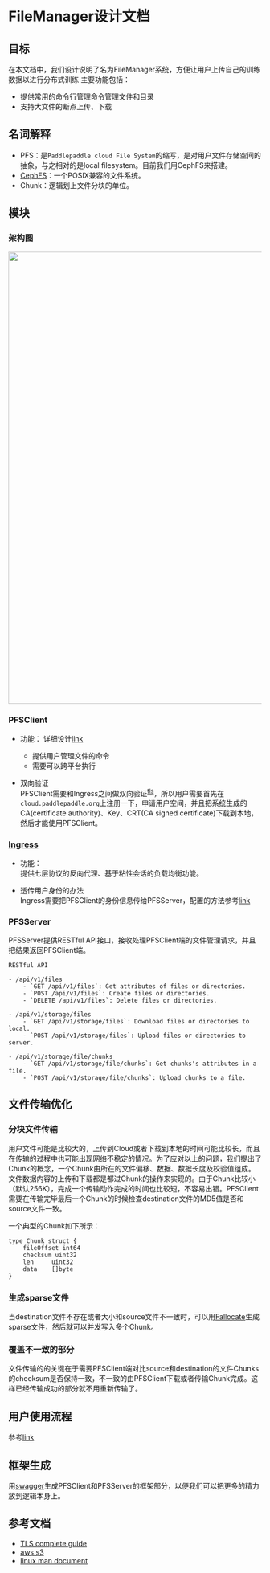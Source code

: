 # FileManager设计文档
## 目标
在本文档中，我们设计说明了名为FileManager系统，方便让用户上传自己的训练数据以进行分布式训练
主要功能包括：

- 提供常用的命令行管理命令管理文件和目录
- 支持大文件的断点上传、下载  

## 名词解释
- PFS：是`Paddlepaddle cloud File System`的缩写，是对用户文件存储空间的抽象，与之相对的是local filesystem。目前我们用CephFS来搭建。
- [CephFS](http://docs.ceph.com/docs/master/cephfs/)：一个POSIX兼容的文件系统。
- Chunk：逻辑划上文件分块的单位。

## 模块
### 架构图
<image src=./src/filemanager.png width=900>

### PFSClient
- 功能： 详细设计[link](./pfs/pfsclient.md)
	- 提供用户管理文件的命令
	- 需要可以跨平台执行

- 双向验证   
	PFSClient需要和Ingress之间做双向验证<sup>[tls](#tls)</sup>，所以用户需要首先在`cloud.paddlepaddle.org`上注册一下，申请用户空间，并且把系统生成的CA(certificate authority)、Key、CRT(CA signed certificate)下载到本地，然后才能使用PFSClient。
		
### [Ingress](https://kubernetes.io/docs/concepts/services-networking/ingress/)
- 功能：  
	提供七层协议的反向代理、基于粘性会话的负载均衡功能。
	
- 透传用户身份的办法  
	Ingress需要把PFSClient的身份信息传给PFSServer，配置的方法参考[link](http://www.integralist.co.uk/posts/clientcertauth.html#3)

### PFSServer
PFSServer提供RESTful API接口，接收处理PFSClient端的文件管理请求，并且把结果返回PFSClient端。

```
RESTful API

- /api/v1/files
	- `GET /api/v1/files`: Get attributes of files or directories.
	- `POST /api/v1/files`: Create files or directories.
	- `DELETE /api/v1/files`: Delete files or directories.

- /api/v1/storage/files
	- `GET /api/v1/storage/files`: Download files or directories to local.
	- `POST /api/v1/storage/files`: Upload files or directories to server.

- /api/v1/storage/file/chunks
	- `GET /api/v1/storage/file/chunks`: Get chunks's attributes in a file.
	- `POST /api/v1/storage/file/chunks`: Upload chunks to a file.
```
## 文件传输优化

### 分块文件传输
用户文件可能是比较大的，上传到Cloud或者下载到本地的时间可能比较长，而且在传输的过程中也可能出现网络不稳定的情况。为了应对以上的问题，我们提出了Chunk的概念，一个Chunk由所在的文件偏移、数据、数据长度及校验值组成。文件数据内容的上传和下载都是都过Chunk的操作来实现的。由于Chunk比较小（默认256K），完成一个传输动作完成的时间也比较短，不容易出错。PFSClient需要在传输完毕最后一个Chunk的时候检查destination文件的MD5值是否和source文件一致。

一个典型的Chunk如下所示：

```
type Chunk struct {
	fileOffset int64
	checksum uint32
	len     uint32
	data    []byte
}
```  

### 生成sparse文件
当destination文件不存在或者大小和source文件不一致时，可以用[Fallocate](https://Go.org/pkg/syscall/#Fallocate)生成sparse文件，然后就可以并发写入多个Chunk。

### 覆盖不一致的部分
文件传输的的关键在于需要PFSClient端对比source和destination的文件Chunks的checksum是否保持一致，不一致的由PFSClient下载或者传输Chunk完成。这样已经传输成功的部分就不用重新传输了。

## 用户使用流程
参考[link](https://github.com/PaddlePaddle/Paddle/blob/develop/doc/design/cluster_train/data_dispatch.md)

## 框架生成
用[swagger](https://github.com/swagger-api/swagger-codegen)生成PFSClient和PFSServer的框架部分，以便我们可以把更多的精力放到逻辑本身上。

## 参考文档
- <a name=tls></a>[TLS complete guide](https://github.com/k8sp/tls/blob/master/tls.md)
- [aws.s3](http://docs.aws.amazon.com/cli/latest/reference/s3/)
- [linux man document](https://linux.die.net/man/)
